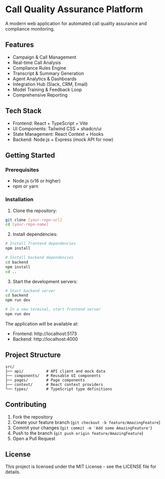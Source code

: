 # Call Quality Assurance Platform

A modern web application for automated call quality assurance and compliance monitoring.

## Features

- Campaign & Call Management
- Real-time Call Analysis
- Compliance Rules Engine
- Transcript & Summary Generation
- Agent Analytics & Dashboards
- Integration Hub (Slack, CRM, Email)
- Model Training & Feedback Loop
- Comprehensive Reporting

## Tech Stack

- Frontend: React + TypeScript + Vite
- UI Components: Tailwind CSS + shadcn/ui
- State Management: React Context + Hooks
- Backend: Node.js + Express (mock API for now)

## Getting Started

### Prerequisites

- Node.js (v16 or higher)
- npm or yarn

### Installation

1. Clone the repository:
```bash
git clone [your-repo-url]
cd [your-repo-name]
```

2. Install dependencies:
```bash
# Install frontend dependencies
npm install

# Install backend dependencies
cd backend
npm install
cd ..
```

3. Start the development servers:
```bash
# Start backend server
cd backend
npm run dev

# In a new terminal, start frontend server
npm run dev
```

The application will be available at:
- Frontend: http://localhost:5173
- Backend: http://localhost:4000

## Project Structure

```
src/
├── api/          # API client and mock data
├── components/   # Reusable UI components
├── pages/        # Page components
├── context/      # React context providers
└── types/        # TypeScript type definitions
```

## Contributing

1. Fork the repository
2. Create your feature branch (`git checkout -b feature/AmazingFeature`)
3. Commit your changes (`git commit -m 'Add some AmazingFeature'`)
4. Push to the branch (`git push origin feature/AmazingFeature`)
5. Open a Pull Request

## License

This project is licensed under the MIT License - see the LICENSE file for details.
